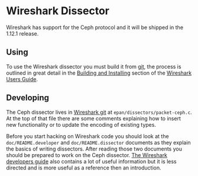 # Wireshark Dissector

Wireshark has support for the Ceph protocol and it will be shipped in
the 1.12.1 release.

## Using

To use the Wireshark dissector you must build it from
[git](https://www.wireshark.org/develop.html), the process is outlined
in great detail in the [Building and
Installing](https://www.wireshark.org/docs/wsug_html_chunked/ChapterBuildInstall.html)
section of the [Wireshark Users
Guide](https://www.wireshark.org/docs/wsug_html_chunked/).

## Developing

The Ceph dissector lives in [Wireshark
git](https://www.wireshark.org/develop.html) at
`epan/dissectors/packet-ceph.c`. At the top of that file there are some
comments explaining how to insert new functionality or to update the
encoding of existing types.

Before you start hacking on Wireshark code you should look at the
`doc/README.developer` and `doc/README.dissector` documents as they
explain the basics of writing dissectors. After reading those two
documents you should be prepared to work on the Ceph dissector. [The
Wireshark developers
guide](https://www.wireshark.org/docs/wsdg_html_chunked/) also contains
a lot of useful information but it is less directed and is more useful
as a reference then an introduction.

